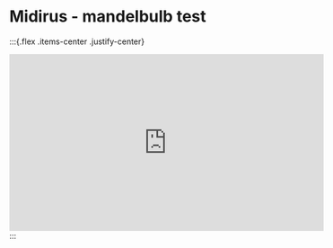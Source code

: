 # Midirus - mandelbulb test




:::{.flex .items-center .justify-center}
<iframe width="560" height="315" src="https://www.youtube.com/embed/laBTajDHfa0" title="YouTube video player" frameborder="0" allow="accelerometer; autoplay; clipboard-write; encrypted-media; gyroscope; picture-in-picture" allowfullscreen></iframe>
:::
